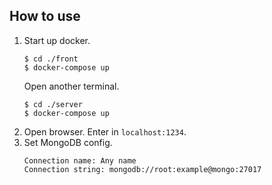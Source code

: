 ## How to use

1. Start up docker.
    ```
    $ cd ./front
    $ docker-compose up
    ```
    Open another terminal.
    ```
    $ cd ./server
    $ docker-compose up
    ```
2. Open browser. Enter in `localhost:1234`.
3. Set MongoDB config.
    ```
    Connection name: Any name
    Connection string: mongodb://root:example@mongo:27017
    ```